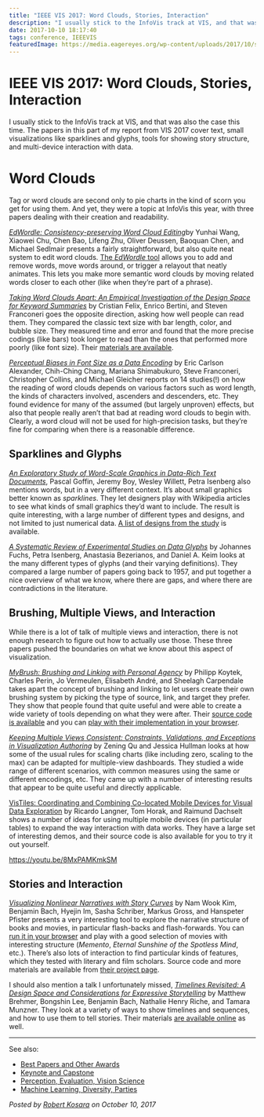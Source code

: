 ```yaml
---
title: "IEEE VIS 2017: Word Clouds, Stories, Interaction"
description: "I usually stick to the InfoVis track at VIS, and that was also the case this time. The papers in this part of my report from VIS 2017 cover text, small visualizations like sparklines and glyphs, tools for showing story structure, and multi-device interaction with data."
date: 2017-10-10 18:17:40
tags: conference, IEEEVIS
featuredImage: https://media.eagereyes.org/wp-content/uploads/2017/10/story-curves.jpg
---
```


# IEEE VIS 2017: Word Clouds, Stories, Interaction

I usually stick to the InfoVis track at VIS, and that was also the case this time. The papers in this part of my report from VIS 2017 cover text, small visualizations like sparklines and glyphs, tools for showing story structure, and multi-device interaction with data.

<h1>Word Clouds</h1>

Tag or word clouds are second only to pie charts in the kind of scorn you get for using them. And yet, they were a topic at InfoVis this year, with three papers dealing with their creation and readability.

<a href="http://graphics.uni-konstanz.de/publikationen/Wang2018EdWordleConsistencypreserving/index.html"><em>EdWordle: Consistency-preserving Word Cloud Editing</em></a>by Yunhai Wang, Xiaowei Chu, Chen Bao, Lifeng Zhu, Oliver Deussen, Baoquan Chen, and Michael Sedlmair presents a fairly straightforward, but also quite neat system to edit word clouds. <a href="http://www.edwordle.net">The <em>EdWordle</em> tool</a> allows you to add and remove words, move words around, or trigger a relayout that neatly animates. This lets you make more semantic word clouds by moving related words closer to each other (like when they’re part of a phrase).

<a href="http://enrico.bertini.io/s/infovis17-word-clouds-apart.pdf"><em>Taking Word Clouds Apart: An Empirical Investigation of the Design Space for Keyword Summaries</em></a> by Cristian Felix, Enrico Bertini, and Steven Franconeri goes the opposite direction, asking how well people can read them. They compared the classic text size with bar length, color, and bubble size. They measured time and error and found that the more precise codings (like bars) took longer to read than the ones that performed more poorly (like font size). Their <a href="https://github.com/nyuvis/word-cloud">materials are available</a>.

<em><a href="http://vialab.science.uoit.ca/wp-content/papercite-data/pdf/shi2017fontsize.pdf">Perceptual Biases in Font Size as a Data Encoding</a></em> by Eric Carlson Alexander, Chih-Ching Chang, Mariana Shimabukuro, Steve Franconeri, Christopher Collins, and Michael Gleicher reports on 14 studies(!) on how the reading of word clouds depends on various factors such as word length, the kinds of characters involved, ascenders and descenders, etc. They found evidence for many of the assumed (but largely unproven) effects, but also that people really aren’t that bad at reading word clouds to begin with. Clearly, a word cloud will not be used for high-precision tasks, but they’re fine for comparing when there is a reasonable difference.

## Sparklines and Glyphs

<em><a href="https://hal.archives-ouvertes.fr/hal-01389998/document">An Exploratory Study of Word-Scale Graphics in Data-Rich Text Documents</a></em>, Pascal Goffin, Jeremy Boy, Wesley Willett, Petra Isenberg also mentions words, but in a very different context. It’s about small graphics better known as <em>sparklines</em>. They let designers play with Wikipedia articles to see what kinds of small graphics they’d want to include. The result is quite interesting, with a large number of different types and designs, and not limited to just numerical data. <a href="http://aviz.fr/wsv/?n=Research/wsv">A list of designs from the study</a> is available.

<a href="https://hal.inria.fr/hal-01378429/document"><em>A Systematic Review of Experimental Studies on Data Glyphs</em></a> by Johannes Fuchs, Petra Isenberg, Anastasia Bezerianos, and Daniel A. Keim looks at the many different types of glyphs (and their varying definitions). They compared a large number of papers going back to 1957, and put together a nice overview of what we know, where there are gaps, and where there are contradictions in the literature.

## Brushing, Multiple Views, and Interaction

While there is a lot of talk of multiple views and interaction, there is not enough research to figure out how to actually use those. These three papers pushed the boundaries on what we know about this aspect of visualization.

<em><a href="http://innovis.cpsc.ucalgary.ca/supplemental/MyBrush/">MyBrush: Brushing and Linking with Personal Agency</a></em> by Philipp Koytek, Charles Perin, Jo Vermeulen, Elisabeth André, and Sheelagh Carpendale takes apart the concept of brushing and linking to let users create their own brushing system by picking the type of source, link, and target they prefer. They show that people found that quite useful and were able to create a wide variety of tools depending on what they were after. Their <a href="https://github.com/philippkoytek/mybrush">source code is available</a> and you can <a href="http://innovis.cpsc.ucalgary.ca/supplemental/MyBrush/demo/">play with their implementation in your browser</a>.

<em><a href="http://idl.cs.washington.edu/papers/consistency">Keeping Multiple Views Consistent: Constraints, Validations, and Exceptions in Visualization Authoring</a></em> by Zening Qu and Jessica Hullman looks at how some of the usual rules for scaling charts (like including zero, scaling to the max) can be adapted for multiple-view dashboards. They studied a wide range of different scenarios, with common measures using the same or different encodings, etc. They came up with a number of interesting results that appear to be quite useful and directly applicable.

<a href="https://imld.de/en/research/research-projects/vistiles/">VisTiles: Coordinating and Combining Co-located Mobile Devices for Visual Data Exploration</a> by Ricardo Langner, Tom Horak, and Raimund Dachselt shows a number of ideas for using multiple mobile devices (in particular tables) to expand the way interaction with data works. They have a large set of interesting demos, and their source code is also available for you to try it out yourself.

https://youtu.be/8MxPAMKmkSM

## Stories and Interaction

<a href="https://vcg.seas.harvard.edu/publications/visualizing-nonlinear-narratives-with-story-curves"><em>Visualizing Nonlinear Narratives with Story Curves</em></a> by Nam Wook Kim, Benjamin Bach, Hyejin Im, Sasha Schriber, Markus Gross, and Hanspeter Pfister presents a very interesting tool to explore the narrative structure of books and movies, in particular flash-backs and flash-forwards. You can <a href="http://storyexplorer.namwkim.org/">run it in your browser</a> and play with a good selection of movies with interesting structure (<em>Memento</em>, <em>Eternal Sunshine of the Spotless Mind</em>, etc.). There’s also lots of interaction to find particular kinds of features, which they tested with literary and film scholars. Source code and more materials are available from <a href="[http://storycurve.namwkim.org]">their project page</a>.

I should also mention a talk I unfortunately missed, <em><a href="http://www.aviz.fr/~bbach/timelines/Brehmer2016timelines.pdf">Timelines Revisited: A Design Space and Considerations for Expressive Storytelling</a></em> by Matthew Brehmer, Bongshin Lee, Benjamin Bach, Nathalie Henry Riche, and Tamara Munzner. They look at a variety of ways to show timelines and sequences, and how to use them to tell stories. Their materials <a href="http://timelinesrevisited.github.io">are available online</a> as well.

<hr />

See also:

<ul>
    <li><a href="https://eagereyes.org/blog/2017/ieee-vis-2017-best-papers-keynote-capstone">Best Papers and Other Awards</a></li>
    <li><a href="https://eagereyes.org/blog/2017/ieee-vis-2017-keynote-and-capstone">Keynote and Capstone</a></li>
    <li><a href="https://eagereyes.org/blog/2017/ieee-vis-2017-perception-evaluation-vision">Perception, Evaluation, Vision Science</a></li>
    <li><a href="https://eagereyes.org/blog/2017/ieee-vis-2017-machine-learning-diversity-parties">Machine Learning, Diversity, Parties</a></li>
</ul>


_Posted by <a href="/about">Robert Kosara</a> on October 10, 2017_


